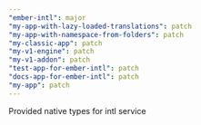 ```yaml
---
"ember-intl": major
"my-app-with-lazy-loaded-translations": patch
"my-app-with-namespace-from-folders": patch
"my-classic-app": patch
"my-v1-engine": patch
"my-v1-addon": patch
"test-app-for-ember-intl": patch
"docs-app-for-ember-intl": patch
"my-app": patch
---
```


Provided native types for intl service
